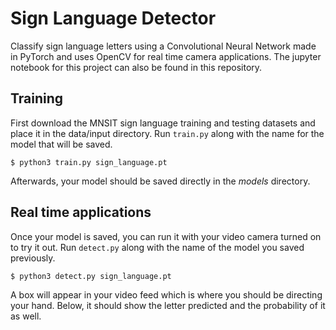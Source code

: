# Sign Language Detector

Classify sign language letters using a Convolutional Neural Network made in PyTorch and uses OpenCV for real time camera applications. The jupyter notebook for this project can also be found in this repository.

## Training
First download the MNSIT sign language training and testing datasets and place it in the data/input directory. Run ```train.py``` along with the name for the model that will be saved.

```
$ python3 train.py sign_language.pt
```

Afterwards, your model should be saved directly in the *models* directory.

## Real time applications
Once your model is saved, you can run it with your video camera turned on to try it out. Run ```detect.py``` along with the name of the model you saved previously.

```
$ python3 detect.py sign_language.pt
```
A box will appear in your video feed which is where you should be directing your hand. Below, it should show the letter predicted and the probability of it as well.
